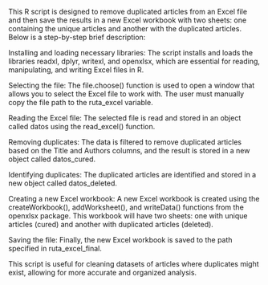 This R script is designed to remove duplicated articles from an Excel file and then save the results in a new Excel workbook with two sheets: one containing the unique articles and another with the duplicated articles. Below is a step-by-step brief description:

Installing and loading necessary libraries: The script installs and loads the libraries readxl, dplyr, writexl, and openxlsx, which are essential for reading, manipulating, and writing Excel files in R.

Selecting the file: The file.choose() function is used to open a window that allows you to select the Excel file to work with. The user must manually copy the file path to the ruta_excel variable.

Reading the Excel file: The selected file is read and stored in an object called datos using the read_excel() function.

Removing duplicates: The data is filtered to remove duplicated articles based on the Title and Authors columns, and the result is stored in a new object called datos_cured.

Identifying duplicates: The duplicated articles are identified and stored in a new object called datos_deleted.

Creating a new Excel workbook: A new Excel workbook is created using the createWorkbook(), addWorksheet(), and writeData() functions from the openxlsx package. This workbook will have two sheets: one with unique articles (cured) and another with duplicated articles (deleted).

Saving the file: Finally, the new Excel workbook is saved to the path specified in ruta_excel_final.

This script is useful for cleaning datasets of articles where duplicates might exist, allowing for more accurate and organized analysis.
